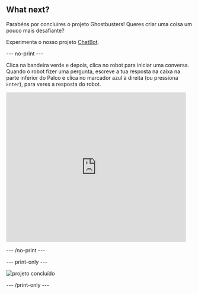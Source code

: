 ## What next?

Parabéns por concluires o projeto Ghostbusters! Queres criar uma coisa um pouco mais desafiante?

Experimenta o nosso projeto [ChatBot](https://projects.raspberrypi.org/en/projects/chatbot?utm_source=pathway&utm_medium=whatnext&utm_campaign=projects).

\--- no-print \---

Clica na bandeira verde e depois, clica no robot para iniciar uma conversa. Quando o robot fizer uma pergunta, escreve a tua resposta na caixa na parte inferior do Palco e clica no marcador azul à direita (ou pressiona ` Enter `), para veres a resposta do robot.

<div class="scratch-preview">
  <iframe allowtransparency="true" width="485" height="402" src="https://scratch.mit.edu/projects/embed/248864190/?autostart=false" 
  frameborder="0" scrolling="no"></iframe>
</div>

\--- /no-print \---

\--- print-only \---

![projeto concluído](images/chatbot-preview.png)

\--- /print-only \---